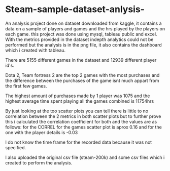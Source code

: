 # Steam-sample-dataset-anlysis-

  An analysis project done on dataset downloaded from kaggle, it contains a data on a sample of players and games and the hrs played by the players on each game. this project was done using mysql, tableau public and excel. With the metrics provided in the dataset indepth analytics could not be performed but the analysis is in the png file, it also contains the dashboard which i created with tableau.
   
   There are 5155 different games in the dataset and 12939 different player id's.
   
   Dota 2, Team fortress 2 are the top 2 games with the most purchases and the difference between the purchases of the game isnt much appart from the first few games.
   
   The highest amount of purchases made by 1 player was 1075 and the highest average time spent playing all the games combined is 11754hrs 
   
   By just looking at the too scatter plots you can tell there is little to no correlation between the 2 metrics in both scatter plots but to further prove this i calculated the correlation coefficient for both and the values are as follows: for the CORREL for the games scatter plot is aprox 0.16 and for the one with the player details is -0.03
   
   I do not know the time frame for the recorded data because it was not specified.
   
   I also uploaded the original csv file (steam-200k) and some csv files which i created to perform the analysis. 
